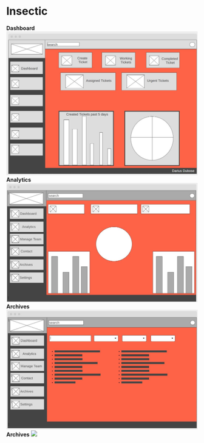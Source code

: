 # Insectic
<b>Dashboard</b>
![](img/dashboard2.JPG)
<b>Analytics</b>
![](img/Analytic%20page.JPG)
<b>Archives</b>
![](img/Archives.JPG)
<b>Archives</b>
![](img/ticket%20submission.JPG)
